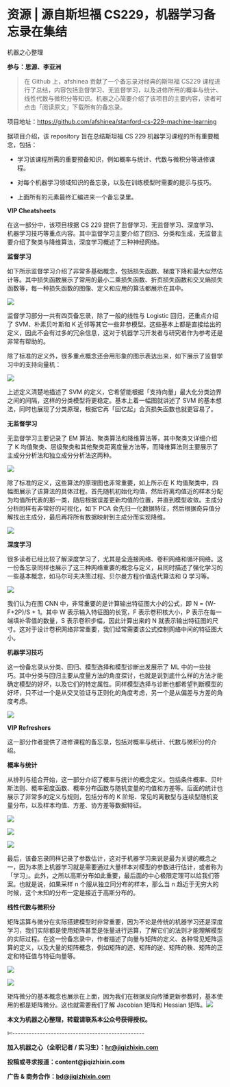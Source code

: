 # 资源 | 源自斯坦福 CS229，机器学习备忘录在集结

机器之心整理

**参与：思源、李亚洲**

> 在 Github 上，afshinea 贡献了一个备忘录对经典的斯坦福 CS229 课程进行了总结，内容包括监督学习、无监督学习，以及进修所用的概率与统计、线性代数与微积分等知识。机器之心简要介绍了该项目的主要内容，读者可点击「阅读原文」下载所有的备忘录。

项目地址：https://github.com/afshinea/stanford-cs-229-machine-learning

据项目介绍，该 repository 旨在总结斯坦福 CS 229 机器学习课程的所有重要概念，包括：

*   学习该课程所需的重要预备知识，例如概率与统计、代数与微积分等进修课程。

*   对每个机器学习领域知识的备忘录，以及在训练模型时需要的提示与技巧。

*   上面所有的元素最终汇编进来一个备忘录里。

**VIP Cheatsheets**

在这一部分中，该项目根据 CS 229 提供了监督学习、无监督学习、深度学习、机器学习技巧等重点内容。其中监督学习主要介绍了回归、分类和生成，无监督主要介绍了聚类与降维算法，深度学习概述了三种神经网络。

**监督学习**

如下所示监督学习介绍了非常多基础概念，包括损失函数、梯度下降和最大似然估计等。其中损失函数展示了常用的最小二乘损失函数、折页损失函数和交叉熵损失函数等，每一种损失函数的图像、定义和应用的算法都展示在其中。

![](img/ed104a024ce7d0230c9e6795d80a91f4-fs8.png)

监督学习部分一共有四页备忘录，除了一般的线性与 Logistic 回归，还重点介绍了 SVM、朴素贝叶斯和 K 近邻等其它一些非参模型。这些基本上都是直接给出的定义，因此不会有过多的冗余信息，这对于机器学习开发者与研究者作为参考还是非常有帮助的。

除了标准的定义外，很多重点概念还会用形象的图示表达出来，如下展示了监督学习中的支持向量机：

![](img/514c39da76f28c25f0b1ed9be11b8bc8-fs8.png)

上述定义清楚地描述了 SVM 的定义，它希望能根据「支持向量」最大化分类边界之间的间隔，这样的分类模型将更稳定。基本上着一幅图就讲述了 SVM 的基本想法，同时也展现了分类原理，根据它再「回忆起」合页损失函数也就更容易了。

**无监督学习**

无监督学习主要记录了 EM 算法、聚类算法和降维算法等，其中聚类又详细介绍了 K 均值聚类、层级聚类和其他聚类距离度量方法等，而降维算法则主要展示了主成分分析法和独立成分分析法这两种。

![](img/7d47a20dd5696a205e4a699bf5bfaf5d-fs8.png)

除了标准的定义，这些算法的原理图也非常重要，如上所示在 K 均值聚类中，四幅图展示了该算法的具体过程。首先随机初始化均值，然后将离均值近的样本分配为均值所代表的那一类，随后根据误差更新均值的位置，并直到模型收敛。主成分分析同样有非常好的可视化，如下 PCA 会先归一化数据特征，然后根据奇异值分解找出主成分，最后再将所有数据映射到主成分而实现降维。

![](img/35e593f21160eac0579efc959f6c153b-fs8.png)

**深度学习**

很多读者已经比较了解深度学习了，尤其是全连接网络、卷积网络和循环网络。这一份备忘录同样也展示了这三种网络重要的概念与定义，且同时描述了强化学习的一些基本概念，如马尔可夫决策过程、贝尔曼方程价值迭代算法和 Q 学习等。

![](img/7b6b3cffaa7f9a34b774694b55b532bb-fs8.png)

我们认为在图 CNN 中，非常重要的是计算输出特征图大小的公式，即 N = (W-F+2P)/S + 1。其中 W 表示输入特征图的长宽，F 表示卷积核大小，P 表示在每一端填补零值的数量，S 表示卷积步幅，因此计算出来的 N 就表示输出特征图的尺寸。这对于设计卷积网络非常重要，我们经常需要该公式控制网络中间的特征图大小。

**机器学习技巧**

这一份备忘录从分类、回归、模型选择和模型诊断出发展示了 ML 中的一些技巧。其中分类与回归主要从度量方法的角度探讨，也就是说到底什么样的方法才能确定模型的好坏，以及它们的特定属性。同样模型选择与诊断也都希望判断模型的好坏，只不过一个是从交叉验证与正则化的角度考虑，另一个是从偏差与方差的角度考虑。

![](img/9b28b71e4ceb07032e07c08bdfa1355d-fs8.png)

**VIP Refreshers**

这一部分作者提供了进修课程的备忘录，包括对概率与统计、代数与微积分的介绍。

**概率与统计**

从排列与组合开始，这一部分介绍了概率与统计的概念定义。包括条件概率、贝叶斯法则、概率密度函数、概率分布函数与随机变量的均值和方差等。后面的统计也展示了非常多的定义与规则，包括分布的 K 阶矩、常见的离散型与连续型随机变量分布，以及样本均值、方差、协方差等数据特征。

![](img/e1969d6b7637925412fff773b1c8ae11-fs8.png)

![](img/ec316cbcf74fa60c57b860e862d982c3-fs8.png)

![](img/bc3dc726f24a98c4919031376bb678d0-fs8.png)

最后，该备忘录同样记录了参数估计，这对于机器学习来说是最为关键的概念之一，因为本质上机器学习就是需要通过大量样本对模型的参数进行估计，或者称为「学习」。此外，之所以高斯分布如此重要，最后面的中心极限定理可以给我们答案。也就是说，如果采样 n 个服从独立同分布的样本，那么当 n 趋近于无穷大的时候，这个未知的分布一定是接近于高斯分布的。

**线性代数与微积分**

矩阵运算与微分在实际搭建模型时非常重要，因为不论是传统的机器学习还是深度学习，我们实际都是使用矩阵甚至是张量进行运算，了解它们的法则才能理解模型的实际过程。在这一份备忘录中，作者描述了向量与矩阵的定义、各种常见矩阵运算的定义，以及大量的矩阵概念，例如矩阵的迹、矩阵的逆、矩阵的秩、矩阵的正定和特征值与特征向量等。

![](img/b187f3369ecdc2d18fefacf1a4445eb1-fs8.png)

![](img/729b4ccce958a2bb61ec71457a06c7e0-fs8.png)

矩阵微分的基本概念也展示在上面，因为我们在根据反向传播更新参数时，基本使用的都是矩阵微分。这也就需要我们了解 Jacobian 矩阵和 Hessian 矩阵。*![](img/2d1c94eb4a4ba15f356c96c72092e02b-fs8.png)*

****本文为机器之心整理，**转载请联系本公众号获得授权****。**

✄------------------------------------------------

**加入机器之心（全职记者 / 实习生）：hr@jiqizhixin.com**

**投稿或寻求报道：**content**@jiqizhixin.com**

**广告 & 商务合作：bd@jiqizhixin.com**